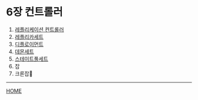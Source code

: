 # 6장 컨트롤러

1. [레플리케이션 컨트롤러](./01.md)
2. [레플리카세트](./02.md)
3. [디플로이먼트](./03.md)
4. [데몬세트](./04.md)
5. [스테이트풀세트](./05.md)
6. 잡
7. 크론잡

-----
[HOME](../README.md)
